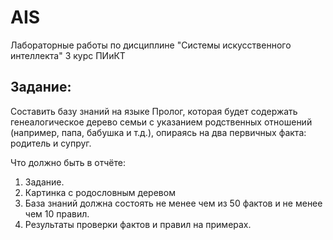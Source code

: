 # AIS
Лабораторные работы по дисциплине "Системы искусственного интеллекта" 3 курс ПИиКТ

## Задание: ##

Составить базу знаний на языке Пролог, которая будет содержать генеалогическое дерево
семьи с указанием родственных отношений (например, папа, бабушка и т.д.), опираясь на два
первичных факта: родитель и супруг.

Что должно быть в отчёте:
1. Задание.
2. Картинка с родословным деревом
3. База знаний должна состоять не менее чем из 50 фактов и не менее чем 10 правил.
4. Результаты проверки фактов и правил на примерах.
